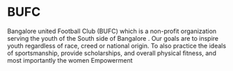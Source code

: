 # BUFC
Bangalore united Football Club (BUFC) which is a non-profit organization serving the youth of the South side of Bangalore .
Our goals are to inspire youth regardless of race, creed or national origin. To also practice the ideals of sportsmanship, provide
scholarships, and overall physical fitness, and most importantly the women Empowerment
